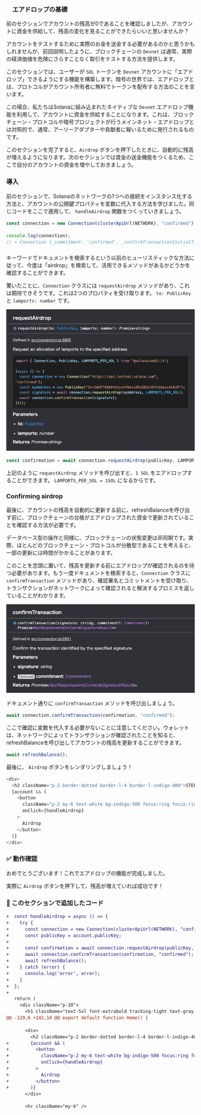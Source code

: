 ### 　エアドロップの基礎

前のセクションでアカウントの残高が0であることを確認しましたが、アカウントに資金を供給して、残高の変化を見ることができたらいいと思いませんか？

アカウントをテストするために実際のお金を送金する必要があるのかと思うかもしれませんが、前回説明したように、ブロックチェーンの `Devnet` は通常、実際の経済価値を危険にさらすことなく取引をテストする方法を提供します。

このセクションでは、ユーザーが `SOL` トークンを `Devnet` アカウントに「エアドロップ」できるようにする機能を構築します。暗号の世界では、エアドロップとは、プロトコルがアカウント所有者に無料でトークンを配布する方法のことを言います。

この場合、私たちはSolanaに組み込まれたネイティブな `Devnet` エアドロップ機能を利用して、アカウントに資金を供給することになります。これは、ブロックチェーン・プロトコルや暗号プロジェクトが行うメインネット・エアドロップとは対照的で、通常、アーリーアダプターや貢献者に報いるために発行されるものです。

このセクションを完了すると、`Airdrop` ボタンを押下したときに、自動的に残高が増えるようになります。次のセクションでは資金の送金機能をつくるため、ここで自分のアカウントの資金を増やしておきましょう。

### 導入

前のセクションで、Solanaのネットワークの1つへの接続をインスタンス化する方法と、アカウントの公開鍵プロパティを変数に代入する方法を学びました。同じコードをここで適用して、 `handleAirdrop` 関数をつくっていきましょう。

```javascript
const connection = new Connection(clusterApiUrl(NETWORK), "confirmed");

console.log(connection);
// > Connection {_commitment: 'confirmed', _confirmTransactionInitialTimeout: undefined, _rpcEndpoint: 'https://api.devnet.solana.com', _rpcWsEndpoint: 'wss://api.devnet.solana.com/', _rpcClient: ClientBrowser, …}
```

###

キーワードでドキュメントを検索するという以前のヒューリスティックな方法に従って、今度は「airdrop」を検索して、活用できるメソッドがあるかどうかを確認することができます。

驚いたことに、`Connection` クラスには `requestAirdrop` メソッドがあり、これは期待できそうです。これは2つのプロパティを受け取ります。 `to: PublicKey` と `lamports: number` です。

![](/public/images/8-Solana-Wallet/3_1_1.png)

```javascript
const confirmation = await connection.requestAirdrop(publicKey, LAMPORTS_PER_SOL);
```

上記のように `requestAirdrop` メソッドを呼び出すと、`1 SOL` をエアドロップすることができます。 `LAMPORTS_PER_SOL = 1SOL` になるからです。

### Confirming airdrop

最後に、アカウントの残高を自動的に更新する前に、refreshBalanceを呼び出す前に、ブロックチェーンの台帳がエアドロップされた資金で更新されていることを確認する方法が必要です。

データベース型の操作と同様に、ブロックチェーンの状態変更は非同期です。実際、ほとんどのブロックチェーン・プロトコルが分散型であることを考えると、一部の更新には時間がかかることがあります。

このことを念頭に置いて、残高を更新する前にエアドロップが確認されるのを待つ必要があります。もう一度ドキュメントを検索すると、`Connection` クラスに `confirmTransaction` メソッドがあり、確認署名とコミットメントを受け取り、トランザクションがネットワークによって確認されると解決するプロミスを返していることがわかります。

![](/public/images/8-Solana-Wallet/3_1_2.png)

ドキュメント通りに `confirmTransaction` メソッドを呼び出しましょう。

```javascript
await connection.confirmTransaction(confirmation, "confirmed");
```

ここで確認に変数を代入する必要がないことに注意してください。ウォレットは、ネットワークによってトランザクションが確認されたことを知ると、refreshBalanceを呼び出してアカウントの残高を更新することができます。

```javascript
await refreshBalance();
```

最後に、 `Airdrop` ボタンをレンダリングしましょう！

```javascript
<div>
  <h2 className="p-2 border-dotted border-l-4 border-l-indigo-400">STEP4: エアドロップ機能を実装する</h2>
  {account && (
    <button
      className="p-2 my-6 text-white bg-indigo-500 focus:ring focus:ring-indigo-300 rounded-lg cursor-pointer"
      onClick={handleAirdrop}
    >
      Airdrop
    </button>
  )}
</div>
```

### ✅ 動作確認

おめでとうございます！これでエアドロップの機能が完成しました。

実際に `Airdrop` ボタンを押下して、残高が増えていれば成功です！

### 📝 このセクションで追加したコード

```diff
+  const handleAirdrop = async () => {
+    try {
+      const connection = new Connection(clusterApiUrl(NETWORK), "confirmed");
+      const publicKey = account.publicKey;
+
+      const confirmation = await connection.requestAirdrop(publicKey, LAMPORTS_PER_SOL);
+      await connection.confirmTransaction(confirmation, "confirmed");
+      await refreshBalance();
+    } catch (error) {
+      console.log('error', error);
+    }
+  };
+
   return (
     <div className="p-10">
       <h1 className="text-5xl font-extrabold tracking-tight text-gray-900">
@@ -129,6 +142,14 @@ export default function Home() {

       <div>
         <h2 className="p-2 border-dotted border-l-4 border-l-indigo-400">STEP4: エアドロップ機能を実装する</h2>
+        {account && (
+          <button
+            className="p-2 my-6 text-white bg-indigo-500 focus:ring focus:ring-indigo-300 rounded-lg cursor-pointer"
+            onClick={handleAirdrop}
+          >
+            Airdrop
+          </button>
+        )}
       </div>

       <hr className="my-6" />
```
